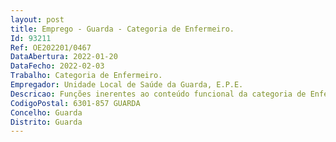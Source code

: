 ```yaml
--- 
layout: post
title: Emprego - Guarda - Categoria de Enfermeiro.
Id: 93211
Ref: OE202201/0467
DataAbertura: 2022-01-20
DataFecho: 2022-02-03
Trabalho: Categoria de Enfermeiro.
Empregador: Unidade Local de Saúde da Guarda, E.P.E.
Descricao: Funções inerentes ao conteúdo funcional da categoria de Enfermeiro descrito no artigo 9.º, do Decreto Lei n.º 247 2009, de 22 de Setembro, com as alterações introduzidas pelo Decreto Lei n.º 71 2019, de 27 de maio.
CodigoPostal: 6301-857 GUARDA
Concelho: Guarda
Distrito: Guarda
--- 
```

